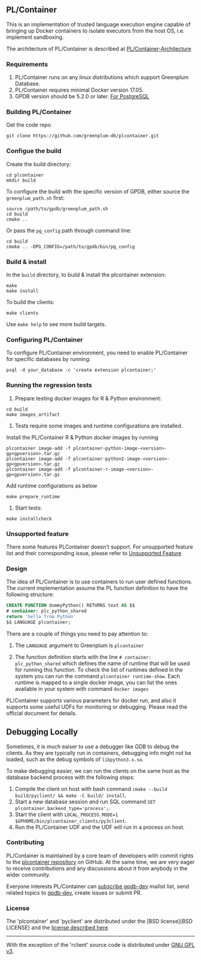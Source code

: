 ## PL/Container

This is an implementation of trusted language execution engine capable of
bringing up Docker containers to isolate executors from the host OS, i.e.
implement sandboxing.

The architecture of PL/Container is described at [PL/Container-Architecture](https://github.com/greenplum-db/plcontainer/wiki/PLContainer-Architecture)

### Requirements

1. PL/Container runs on any linux distributions which support Greenplum Database.
1. PL/Container requires minimal Docker version 17.05.
1. GPDB version should be 5.2.0 or later. [For PostgreSQL](README_PG.md)

### Building PL/Container

Get the code repo
```shell
git clone https://github.com/greenplum-db/plcontainer.git
```

### Configue the build

Create the build directory:

```
cd plcontainer
mkdir build
```

To configure the build with the specific version of GPDB, either source the `greenplum_path.sh` first:

```
source /path/to/gpdb/greenplum_path.sh
cd build
cmake ..
```

Or pass the `pg_config` path through command line:

```
cd build
cmake .. -DPG_CONFIG=/path/to/gpdb/bin/pg_config
```

### Build & install

In the `build` directory, to build & install the plcontainer extension:

```
make
make install
```

To build the clients:

```
make clients
```

Use `make help` to see more build targets.


### Configuring PL/Container

To configure PL/Container environment, you need to enable PL/Container for specific databases by running:

```shell
psql -d your_database -c 'create extension plcontainer;'
```

### Running the regression tests

1. Prepare testing docker images for R & Python environment:

```
cd build
make images_artifact
```

1. Tests require some images and runtime configurations are installed.

Install the PL/Container R & Python docker images by running

```shell
plcontainer image-add -f plcontainer-python-image-<version>-gp<gpversion>.tar.gz
plcontainer image-add -f plcontainer-python2-image-<version>-gp<gpversion>.tar.gz
plcontainer image-add -f plcontainer-r-image-<version>-gp<gpversion>.tar.gz
```

Add runtime configurations as below

```shell
make prepare_runtime
```

1. Start tests:

```
make installcheck
```

### Unsupported feature
There some features PLContainer doesn't support. For unsupported feature list and their corresponding issue,
please refer to [Unsupported Feature](https://github.com/greenplum-db/plcontainer/wiki/PLContainer-Unsupported-Features)

### Design

The idea of PL/Container is to use containers to run user defined functions. The current implementation assume the PL function definition to have the following structure:

```sql
CREATE FUNCTION dummyPython() RETURNS text AS $$
# container: plc_python_shared
return 'hello from Python'
$$ LANGUAGE plcontainer;
```

There are a couple of things you need to pay attention to:

1. The `LANGUAGE` argument to Greenplum is `plcontainer`

1. The function definition starts with the line `# container: plc_python_shared` which defines the name of runtime that will be used for running this function. To check the list of runtimes defined in the system you can run the command `plcontainer runtime-show`. Each runtime is mapped to a single docker image, you can list the ones available in your system with command `docker images`

PL/Container supports various parameters for docker run, and also it supports some useful UDFs for monitoring or debugging. Please read the official document for details.

## Debugging Locally

Sometimes, it is much eaiser to use a debugger like GDB to debug the clients. As they are typically run in containers, debugging info might not be loaded, such as the debug symbols of `libpython3.x.so`.

To make debugging easier, we can run the clients on the same host as the database backend process with the following steps:

1. Compile the client on host with bash command `cmake --build build/pyclient/ && make -C build/ install`.
1. Start a new database session and run SQL command `SET plcontainer.backend_type='process';`.
1. Start the client with `LOCAL_PROCESS_MODE=1 $GPHOME/bin/plcontainer_clients/py3client`.
1. Run the PL/Container UDF and the UDF will run in a process on host.

### Contributing
PL/Container is maintained by a core team of developers with commit rights to the [plcontainer repository](https://github.com/greenplum-db/plcontainer) on GitHub. At the same time, we are very eager to receive contributions and any discussions about it from anybody in the wider community.

Everyone interests PL/Container can [subscribe gpdb-dev](mailto:gpdb-dev+subscribe@greenplum.org) mailist list, send related topics to [gpdb-dev](mailto:gpdb-dev@greenplum.org), create issues or submit PR.

### License

The 'plcontainer' and 'pyclient' are distributed under the [BSD license](BSD LICENSE) and the [license described here](LICENSE).

---

With the exception of the 'rclient' source code is distributed under [GNU GPL v3](src/rclient/COPYING).
